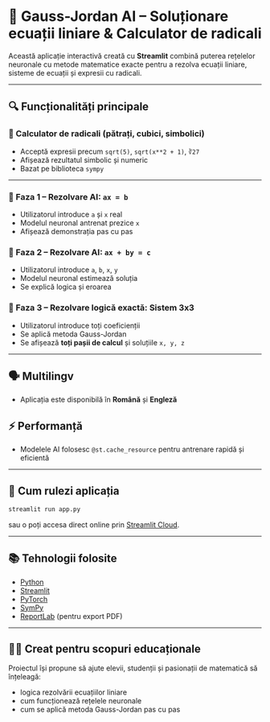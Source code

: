 # 🧠 Gauss-Jordan AI – Soluționare ecuații liniare & Calculator de radicali

Această aplicație interactivă creată cu **Streamlit** combină puterea rețelelor neuronale cu metode matematice exacte pentru a rezolva ecuații liniare, sisteme de ecuații și expresii cu radicali.

---

## 🔍 Funcționalități principale

### 🔢 Calculator de radicali (pătrați, cubici, simbolici)
- Acceptă expresii precum `sqrt(5)`, `sqrt(x**2 + 1)`, `∛27`
- Afișează rezultatul simbolic și numeric
- Bazat pe biblioteca `sympy`

---

### 🤖 Faza 1 – Rezolvare AI: `ax = b`
- Utilizatorul introduce `a` și `x` real
- Modelul neuronal antrenat prezice `x`
- Afișează demonstrația pas cu pas

### 🧮 Faza 2 – Rezolvare AI: `ax + by = c`
- Utilizatorul introduce `a`, `b`, `x`, `y`
- Modelul neuronal estimează soluția
- Se explică logica și eroarea

### 🧠 Faza 3 – Rezolvare logică exactă: Sistem 3x3
- Utilizatorul introduce toți coeficienții
- Se aplică metoda Gauss-Jordan
- Se afișează **toți pașii de calcul** și soluțiile `x, y, z`

---

## 🗣️ Multilingv
- Aplicația este disponibilă în **Română** și **Engleză**

## ⚡ Performanță
- Modelele AI folosesc `@st.cache_resource` pentru antrenare rapidă și eficientă

---

## 📁 Cum rulezi aplicația
```bash
streamlit run app.py
```

sau o poți accesa direct online prin [Streamlit Cloud](https://streamlit.io/cloud).

---

## 📚 Tehnologii folosite
- [Python](https://www.python.org/)
- [Streamlit](https://streamlit.io/)
- [PyTorch](https://pytorch.org/)
- [SymPy](https://www.sympy.org/)
- [ReportLab](https://www.reportlab.com/) (pentru export PDF)

---

## 🧑‍🏫 Creat pentru scopuri educaționale

Proiectul își propune să ajute elevii, studenții și pasionații de matematică să înțeleagă:
- logica rezolvării ecuațiilor liniare
- cum funcționează rețelele neuronale
- cum se aplică metoda Gauss-Jordan pas cu pas